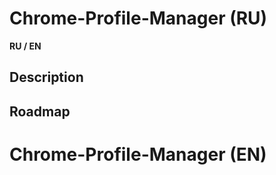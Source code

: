 # Chrome-Profile-Manager (RU)
**RU / EN**

## Description


## Roadmap

# Chrome-Profile-Manager (EN)
